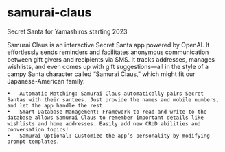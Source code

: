 # samurai-claus
Secret Santa for Yamashiros starting 2023

Samurai Claus is an interactive Secret Santa app powered by OpenAI. It effortlessly sends reminders and facilitates anonymous communication between gift givers and recipients via SMS. It tracks addresses, manages wishlists, and even comes up with gift suggestions—all in the style of a campy Santa character called “Samurai Claus,” which might fit our Japanese-American family.

	•	Automatic Matching: Samurai Claus automatically pairs Secret Santas with their santees. Just provide the names and mobile numbers, and let the app handle the rest.
	•	Smart Database Management: Framework to read and write to the database allows Samurai Claus to remember important details like wishlists and home addresses. Easily add new CRUD abilities and conversation topics!
	•	Samurai Optional: Customize the app’s personality by modifying prompt templates.

